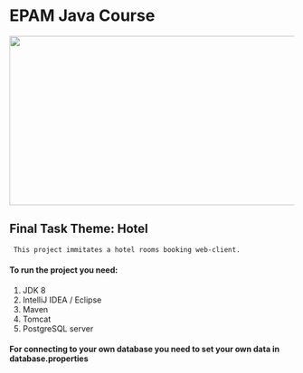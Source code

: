 # EPAM Java Course 
<img width = "600" height = "300" src = "https://www.epam.com/etc/designs/epam-core/images/common/logo.png">

## Final Task Theme: Hotel
```sh
 This project immitates a hotel rooms booking web-client.
```
#### To run the project you need:
1. JDK 8
2. IntelliJ IDEA / Eclipse
3. Maven 
4. Tomcat
5. PostgreSQL server

#### For connecting to your own database you need to set your own data in database.properties

